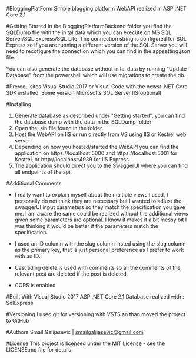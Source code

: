 ﻿#BloggingPlatForm
Simple blogging platform WebAPI realized in ASP .NET Core 2.1 

#Getting Started
In the BloggingPlatformBackend folder you find the SQLDump file with the inital data which you can execute on MS SQL Server/SQL Express/SQL Lite.
The connection string is configured for SQL Express so if you are running a different version of the SQL Server you will need to recofigure the connection
which you can find in the appsetting.json file.

You can also generate the database without inital data by running "Update-Database" from the powershell which will use migrations to create the db.

#Prerequisites
Visual Studio 2017 or Visual Code with the newst .NET Core SDK installed.
Some version Microsofts SQL Server
IIS(optional)

#Installing
1. Generate database as described under "Getting started", you can find the database dump with the data in the SQLDump folder
2. Open the .sln file found in the folder
3. Host the WebAPI on IIS or run directly from VS using IIS or Kestrel web server
4. Depending on how you hosted/started the WebAPI you can find the application on https://localhost:5000 and https://localhost:5001 for Kestrel,
or http://localhost:4939 for IIS Express.
5. The application should direct you to the SwaggerUI where you can find all endpoints of the api.

#Additional Comments
- I really want to explain myself about the multiple views I used, I personally do not think they are necessary but I wanted to adjust the swaggerUI input parameters
so they match the specification you gave me. I am aware the same could be realized without the additional views given some parameters are optional.
I know it makes it a bit messy bit I was thinking it would be better if the parameters match the specification.

- I used an ID column with the slug column insted using the slug column as the primary key, that is just personal preference as I prefer to work with an ID.

- Cascading delete is used with comments so all the comments of the relevant post are deleted if the post is deleted.

- CORS is enabled

#Built With
Visual Studio 2017
ASP .NET Core 2.1
Database realized with : SqlExpress

#Versioning
I used git for versioning with VSTS an than moved the project to GitHub

#Authors
Smail Galijasevic | smailgalijasevic@gmail.com

#License
This project is licensed under the MIT License - see the LICENSE.md file for details

